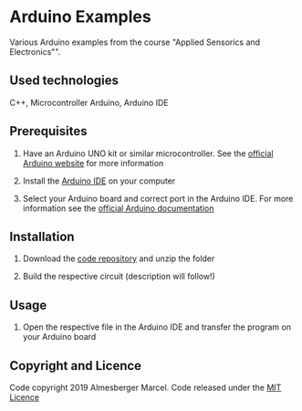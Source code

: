 # Arduino Examples
Various Arduino examples from the course "Applied Sensorics and Electronics"".

## Used technologies

C++, Microcontroller Arduino, Arduino IDE

## Prerequisites

1. Have an Arduino UNO kit or similar microcontroller. See the [official Arduino website](https://www.arduino.cc/) for more information

2. Install the [Arduino IDE](https://www.arduino.cc/en/Main/Software) on your computer

3. Select your Arduino board and correct port in the Arduino IDE. For more information see the [official Arduino documentation](https://www.arduino.cc/en/Guide/HomePage)

## Installation

1. Download the [code repository](https://github.com/marcelalmesberger/Arduino-Examples/archive/master.zip) and unzip the folder

2. Build the respective circuit (description will follow!)

## Usage

1. Open the respective file in the Arduino IDE and transfer the program on your Arduino board

## Copyright and Licence

Code copyright 2019 Almesberger Marcel. Code released under the [MIT Licence](https://github.com/marcelalmesberger/Arduino-Examples/blob/master/LICENSE)

